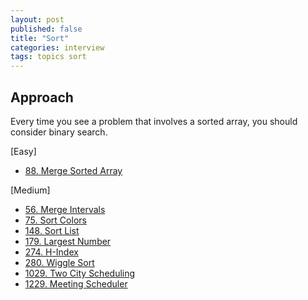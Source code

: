 ```yaml
---
layout: post
published: false
title: "Sort"
categories: interview
tags: topics sort
---
```


## Approach

Every time you see a problem that involves a sorted array, you should consider binary search.

[Easy]
- [88. Merge Sorted Array](/interview/2023/02/21/merge-sorted-array/)

[Medium]
- [56. Merge Intervals](/interview/2023/05/21/merge-intervals/)
- [75. Sort Colors](/interview/2023/05/21/sort-colors/)
- [148. Sort List](/interview/2023/04/19/sort-list/)
- [179. Largest Number](/interview/2023/05/21/largest-number/)
- [274. H-Index](/interview/2023/05/21/h-index/)
- [280. Wiggle Sort](/interview/2023/06/09/wiggle-sort/)
- [1029. Two City Scheduling](/interview/2023/05/21/two-city-scheduling/)
- [1229. Meeting Scheduler](/interview/2023/05/21/meeting-scheduler/)